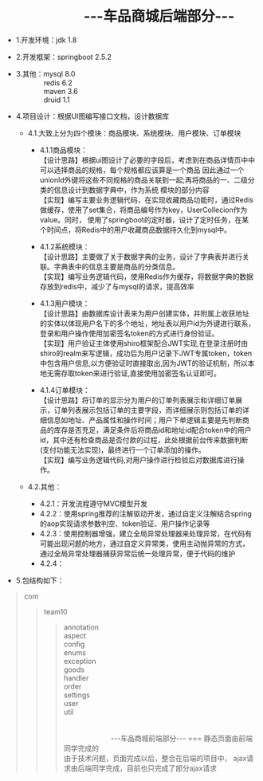 &nbsp;&nbsp;&nbsp;&nbsp;&nbsp;&nbsp;&nbsp;&nbsp;&nbsp;&nbsp;&nbsp;&nbsp;&nbsp;&nbsp;&nbsp;&nbsp;&nbsp;&nbsp;&nbsp;&nbsp;&nbsp;&nbsp;&nbsp;&nbsp;---车品商城后端部分---
===
* 1.开发环境：jdk 1.8  

* 2.开发框架：springboot 2.5.2  

* 3.其他：mysql 8.0  
 &nbsp;&nbsp;&nbsp;&nbsp;&nbsp;&nbsp;&nbsp;&nbsp;&nbsp;&nbsp;&nbsp;&nbsp;&nbsp;&nbsp;redis 6.2  
 &nbsp;&nbsp;&nbsp;&nbsp;&nbsp;&nbsp;&nbsp;&nbsp;&nbsp;&nbsp;&nbsp;&nbsp;&nbsp;&nbsp;maven 3.6  
 &nbsp;&nbsp;&nbsp;&nbsp;&nbsp;&nbsp;&nbsp;&nbsp;&nbsp;&nbsp;&nbsp;&nbsp;&nbsp;&nbsp;druid 1.1  

* 4.项目设计：根据UI图编写接口文档，设计数据库  
  * 4.1.大致上分为四个模块：商品模块、系统模块、用户模块、订单模块  
    * 4.1.1商品模块：<br>【设计思路】根据ui图设计了必要的字段后，考虑到在商品详情页中中可以选择商品的规格，每个规格都应该算是一个商品 
                             因此通过一个unionId外键将这些不同规格的商品关联到一起;再将商品的一、二级分类的信息设计到数据字典中，作为系统
                              模块的部分内容  
                   【实现】编写主要业务逻辑代码，在实现收藏商品功能时，通过Redis做缓存，使用了set集合，将商品编号作为key，UserCollecion作为value。同时，
                           使用了springboot的定时器，设计了定时任务，在某个时间点，将Redis中的用户收藏商品数据持久化到mysql中。  
     
    * 4.1.2系统模块：<br>【设计思路】主要做了关于数据字典的业务，设计了字典表并进行关联。字典表中的信息主要是商品的分类信息。  
                    【实现】编写业务逻辑代码，使用Redis作为缓存，将数据字典的数据存放到redis中，减少了与mysql的请求，提高效率  
                    
    * 4.1.3用户模块：<br>【设计思路】由数据库设计表来为用户创建实体，并附属上收获地址的实体以体现用户名下的多个地址，地址表以用户id为外键进行联系，登录和用户操作使用加密签名token的方式进行身份验证。  
                    【实现】用户验证主体使用shiro框架配合JWT实现,在登录注册时由shiro的realm来写逻辑，成功后为用户记录下JWT专属token，token中包含用户信息,以方便验证时直接取出,因为JWT的验证机制，所以本地无需存取token来进行验证,直接使用加密签名认证即可。  
    
    * 4.1.4订单模块：<br>【设计思路】将订单的显示分为用户的订单列表展示和详细订单展示，订单列表展示包括订单的主要字段，而详细展示则包括订单的详细信息如地址、产品属性和操作时间；用户下单逻辑主要是先判断商品的库存是否充足，满足条件后将商品id和地址id配合token中的用户id，其中还有检查商品是否付款的过程，此处根据前台传来数据判断(支付功能无法实现)，最终进行一个订单添加的操作。  
                     【实现】编写业务逻辑代码,对用户操作进行检验后对数据库进行操作。  
    
  * 4.2.其他：  
    * 4.2.1：开发流程遵守MVC模型开发  
    * 4.2.2：使用spring推荐的注解驱动开发，通过自定义注解结合spring的aop实现请求参数判空、token验证、用户操作记录等  
    * 4.2.3：使用控制器增强，建立全局异常处理器来处理异常，在代码有可能出现问题的地方，通过自定义异常类，使用主动抛异常的方式，通过全局异常处理器捕获异常后统一处理异常，便于代码的维护  
    * 4.2.4：
      
    
* 5.包结构如下：  
>com
>>team10  
>>>annotation  
>>>aspect  
>>>config  
>>>enums  
>>>exception  
>>>goods  
>>>handler  
>>>order  
>>>settings  
>>>user  
>>>util  
<br><br>
&nbsp;&nbsp;&nbsp;&nbsp;&nbsp;&nbsp;&nbsp;&nbsp;&nbsp;&nbsp;&nbsp;&nbsp;&nbsp;&nbsp;&nbsp;&nbsp;&nbsp;&nbsp;&nbsp;&nbsp;&nbsp;&nbsp;&nbsp;&nbsp;---车品商城前端部分---
===
静态页面由前端同学完成的<br>
由于技术问题，页面完成以后，整合在后端的项目中，
ajax请求由后端同学完成，目前也只完成了部分ajax请求<br>
